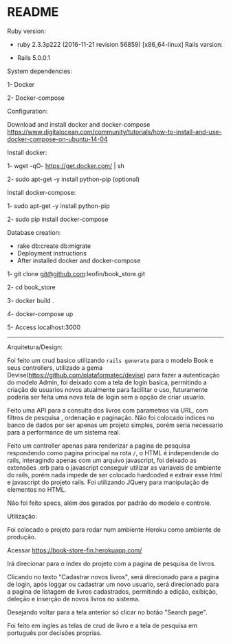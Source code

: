 # README

Ruby version:

 - ruby 2.3.3p222 (2016-11-21 revision 56859) [x86_64-linux]
Rails varsion:

 - Rails 5.0.0.1

System dependencies:

1- Docker

2- Docker-compose

Configuration:

Download and install docker and docker-compose
https://www.digitalocean.com/community/tutorials/how-to-install-and-use-docker-compose-on-ubuntu-14-04

Install docker:
 
 1- wget -qO- https://get.docker.com/ | sh
 
 2- sudo apt-get -y install python-pip (optional)

Install docker-compose:
 
 1- sudo apt-get -y install python-pip
 
 2- sudo pip install docker-compose

Database creation:

- rake db:create db:migrate
- Deployment instructions
- After installed docker and docker-compose
 
 1- git clone git@github.com:leofin/book_store.git
 
 2- cd book_store
 
 3- docker build .
 
 4- docker-compose up
 
 5- Access localhost:3000

----------------------------------------------------------------------------------------------------------

Arquitetura/Design:

Foi feito um crud basico utilizando `rails generate` para o modelo Book e seus controllers, utilizado a gema Devise(https://github.com/plataformatec/devise) para fazer a autenticação do modelo Admin, foi deixado com a tela de login basica, permitindo a criação de usuarios novos atualmente para facilitar o uso, futuramente poderia ser feita uma nova tela de login sem a opção de criar usuario.

Feito uma API para a consulta dos livros com parametros via URL, com filtros de pesquisa , ordenação e paginação. Não foi colocado indices no banco de dados por ser apenas um projeto simples, porém seria necessario para a performance de um sistema real.

Feito um controller apenas para renderizar a pagina de pesquisa respondendo como pagina principal na rota `/`, o HTML é independende do rails, interagindo apenas com um arquivo javascript, foi deixado as extensões .erb para o javascript conseguir utilizar as variaveis de ambiente do rails, porém nada impede de ser colocado hardcoded e extrair esse html e javascript do projeto rails. Foi utilizando JQuery para manipulação de elementos no HTML.

Não foi feito specs, além dos gerados por padrão do modelo e controle.

Utilização:

Foi colocado o projeto para rodar num ambiente Heroku como ambiente de produção.

Acessar https://book-store-fin.herokuapp.com/

Irá direcionar para o index do projeto com a pagina de pesquisa de livros.

Clicando no texto "Cadastrar novos livros", será direcionado para a pagina de login, após loggar ou cadastrar um novo usuario, será direcionado para a pagina de listagem de livros cadastrados, permitindo a edição, exibição, deleção e inserção de novos livros no sistema.

Desejando voltar para a tela anterior só clicar no botão "Search page".

Foi feito em ingles as telas de crud de livro e a tela de pesquisa em português por decisões proprias.
